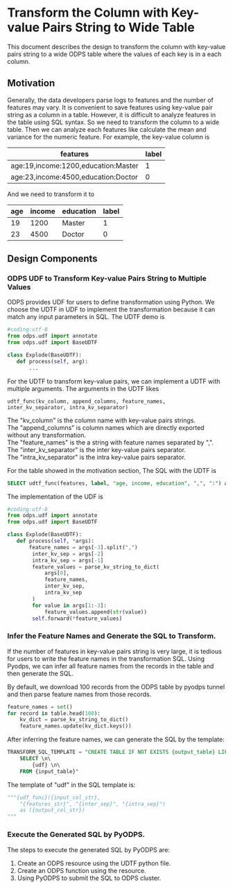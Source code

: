 # Transform the Column with Key-value Pairs String to Wide Table
This document describes the design to transform the column with key-value pairs string to a wide ODPS table where
the values of each key is in a each column.

## Motivation
Generally, the data developers parse logs to features and the number of features may vary. It is convenient to save features using
key-value pair string as a column in a table. However, it is difficult to analyze features in the table using SQL syntax. So we need to transform
the column to a wide table. Then we can analyze each features like calculate the mean and variance for the numeric feature. For example, the key-value column is

| features| label|
|---------|------|
| age:19,income:1200,education:Master | 1 |
| age:23,income:4500,education:Doctor | 0 |

And we need to transform it to 

| age | income | education | label |
|-----|--------|-----------|-------|
| 19  | 1200   | Master    | 1 |
| 23  | 4500   | Doctor    | 0 |


## Design Components

### ODPS UDF to Transform Key-value Pairs String to Multiple Values
ODPS provides UDF for users to define transformation using Python. We choose the UDTF in UDF to implement the transformation because it can 
match any input parameters in SQL. The UDTF demo is

```python
#coding:utf-8
from odps.udf import annotate
from odps.udf import BaseUDTF

class Explode(BaseUDTF):
   def process(self, arg):
       ...
```

For the UDTF to transform key-value pairs, we can implement a UDTF with multiple arguments. The arguments in the UDTF likes 
```
udtf_func(kv_column, append_columns, feature_names, inter_kv_separator, intra_kv_separator)
```
The "kv_column" is the column name with key-value pairs strings. \
The "append_columns" is column names which are directly exported without any transformation. \
The "feature_names" is the a string with feature names separated by ",". \
The "inter_kv_separator" is the inter key-value pairs separator. \
The "intra_kv_separator" is the intra key-value pairs separator.

For the table showed in the motivation section, The SQL with the UDTF is 
```sql
SELECT udtf_func(features, label, "age, income, education", ",", ":") as (age, income, education, label)  FROM input_table
```

The implementation of the UDF is
```python
#coding:utf-8
from odps.udf import annotate
from odps.udf import BaseUDTF

class Explode(BaseUDTF):
   def process(self, *args):
       feature_names = args[-3].split(",")
        inter_kv_sep = args[-2]
        intra_kv_sep = args[-1]
        feature_values = parse_kv_string_to_dict(
            args[0],
            feature_names,
            inter_kv_sep,
            intra_kv_sep
        )
        for value in args[1:-3]:
            feature_values.append(str(value))
        self.forward(*feature_values)
```

### Infer the Feature Names and Generate the SQL to Transform.
If the number of features in key-value pairs string is very large, it is tedious for users to write the feature names in the transformation SQL.
Using Pyodps, we can infer all feature names from the records in the table and then generate the SQL. 

By default, we download 100 records from the ODPS table by pyodps tunnel and then parse feature names from those records.
```python
feature_names = set()
for record in table.head(100):
    kv_dict = parse_kv_string_to_dict()
    feature_names.update(kv_dict.keys())
```

After inferring the feature names, we can generate the SQL by the template:
```sql
TRANSFORM_SQL_TEMPLATE = "CREATE TABLE IF NOT EXISTS {output_table} LIFECYCLE 7 AS \n\
    SELECT \n\
        {udf} \n\
    FROM {input_table}"
```
The template of "udf" in the SQL template is:
```python
"""{udf_func}({input_col_str},
    "{features_str}", "{inter_sep}", "{intra_sep}")
    as ({output_col_str})
"""
```

### Execute the Generated SQL by PyODPS.
The steps to execute the generated SQL by PyODPS are:
1. Create an ODPS resource using the UDTF python file. 
2. Create an ODPS function using the resource. 
3. Using PyODPS to submit the SQL to ODPS cluster.
